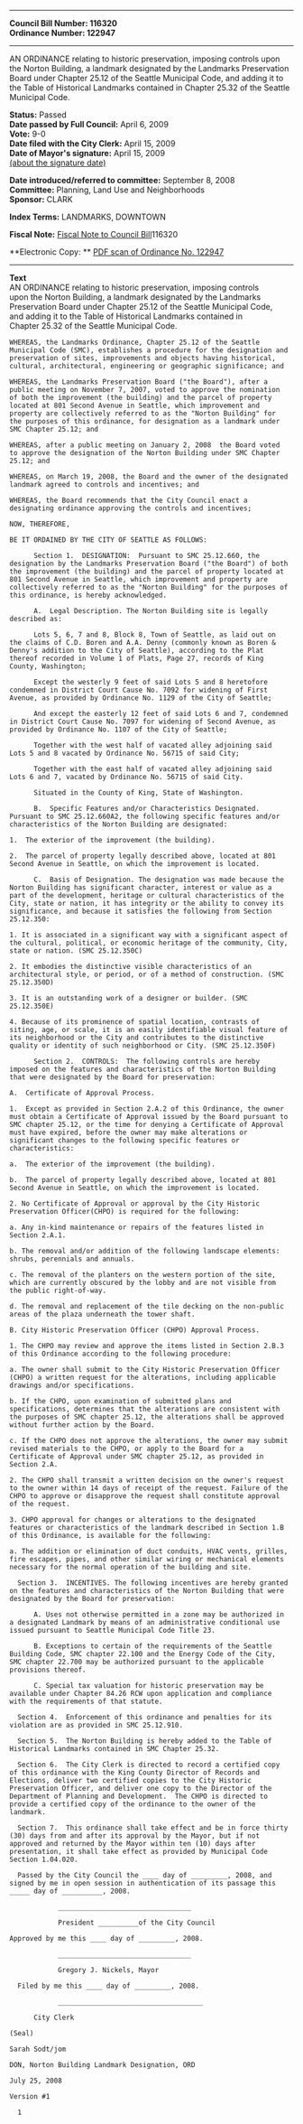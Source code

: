 * * * * *  
  
**Council Bill Number: [](#h0)[](#h2)116320**   
**Ordinance Number: 122947**  
  
* * * * *  
  
AN ORDINANCE relating to historic preservation, imposing controls upon the Norton Building, a landmark designated by the Landmarks Preservation Board under Chapter 25.12 of the Seattle Municipal Code, and adding it to the Table of Historical Landmarks contained in Chapter 25.32 of the Seattle Municipal Code.  
  
**Status:** Passed   
**Date passed by Full Council:** April 6, 2009   
**Vote:** 9-0   
**Date filed with the City Clerk:** April 15, 2009   
**Date of Mayor's signature:** April 15, 2009   
[(about the signature date)](/~public/approvaldate.htm)   
  
  
**Date introduced/referred to committee:** September 8, 2008   
**Committee:** Planning, Land Use and Neighborhoods   
**Sponsor:** CLARK   
  
**Index Terms:** LANDMARKS, DOWNTOWN  
  
**Fiscal Note:** [Fiscal Note to Council Bill](http://clerk.seattle.gov/~public/fnote/116320.htm)[](#h1)[](#h3)116320  
  
**Electronic Copy: ** [PDF scan of Ordinance No. 122947](/~archives/Ordinances/Ord_122947.pdf)  
  
* * * * *  
  
**Text**  
    AN ORDINANCE relating to historic preservation, imposing controls  
    upon the Norton Building, a landmark designated by the Landmarks  
    Preservation Board under Chapter 25.12 of the Seattle Municipal Code,  
    and adding it to the Table of Historical Landmarks contained in  
    Chapter 25.32 of the Seattle Municipal Code.  
  
    WHEREAS, the Landmarks Ordinance, Chapter 25.12 of the Seattle  
    Municipal Code (SMC), establishes a procedure for the designation and  
    preservation of sites, improvements and objects having historical,  
    cultural, architectural, engineering or geographic significance; and  
  
    WHEREAS, the Landmarks Preservation Board ("the Board"), after a  
    public meeting on November 7, 2007, voted to approve the nomination  
    of both the improvement (the building) and the parcel of property  
    located at 801 Second Avenue in Seattle, which improvement and  
    property are collectively referred to as the "Norton Building" for  
    the purposes of this ordinance, for designation as a landmark under  
    SMC Chapter 25.12; and  
  
    WHEREAS, after a public meeting on January 2, 2008  the Board voted  
    to approve the designation of the Norton Building under SMC Chapter  
    25.12; and  
  
    WHEREAS, on March 19, 2008, the Board and the owner of the designated  
    landmark agreed to controls and incentives; and  
  
    WHEREAS, the Board recommends that the City Council enact a  
    designating ordinance approving the controls and incentives;  
  
    NOW, THEREFORE,  
  
    BE IT ORDAINED BY THE CITY OF SEATTLE AS FOLLOWS:  
  
          Section 1.  DESIGNATION:  Pursuant to SMC 25.12.660, the  
    designation by the Landmarks Preservation Board ("the Board") of both  
    the improvement (the building) and the parcel of property located at  
    801 Second Avenue in Seattle, which improvement and property are  
    collectively referred to as the "Norton Building" for the purposes of  
    this ordinance, is hereby acknowledged.  
  
          A.  Legal Description. The Norton Building site is legally  
    described as:  
  
          Lots 5, 6, 7 and 8, Block 8, Town of Seattle, as laid out on  
    the claims of C.D. Boren and A.A. Denny (commonly known as Boren &  
    Denny's addition to the City of Seattle), according to the Plat  
    thereof recorded in Volume 1 of Plats, Page 27, records of King  
    County, Washington;  
  
          Except the westerly 9 feet of said Lots 5 and 8 heretofore  
    condemned in District Court Cause No. 7092 for widening of First  
    Avenue, as provided by Ordinance No. 1129 of the City of Seattle;  
  
          And except the easterly 12 feet of said Lots 6 and 7, condemned  
    in District Court Cause No. 7097 for widening of Second Avenue, as  
    provided by Ordinance No. 1107 of the City of Seattle;  
  
          Together with the west half of vacated alley adjoining said  
    Lots 5 and 8 vacated by Ordinance No. 56715 of said City;  
  
          Together with the east half of vacated alley adjoining said  
    Lots 6 and 7, vacated by Ordinance No. 56715 of said City.  
  
          Situated in the County of King, State of Washington.  
  
          B.  Specific Features and/or Characteristics Designated.  
    Pursuant to SMC 25.12.660A2, the following specific features and/or  
    characteristics of the Norton Building are designated:  
  
    1.  The exterior of the improvement (the building).  
  
    2.  The parcel of property legally described above, located at 801  
    Second Avenue in Seattle, on which the improvement is located.  
  
          C.  Basis of Designation. The designation was made because the  
    Norton Building has significant character, interest or value as a  
    part of the development, heritage or cultural characteristics of the  
    City, state or nation, it has integrity or the ability to convey its  
    significance, and because it satisfies the following from Section  
    25.12.350:  
  
    1. It is associated in a significant way with a significant aspect of  
    the cultural, political, or economic heritage of the community, City,  
    state or nation. (SMC 25.12.350C)  
  
    2. It embodies the distinctive visible characteristics of an  
    architectural style, or period, or of a method of construction. (SMC  
    25.12.350D)  
  
    3. It is an outstanding work of a designer or builder. (SMC  
    25.12.350E)  
  
    4. Because of its prominence of spatial location, contrasts of  
    siting, age, or scale, it is an easily identifiable visual feature of  
    its neighborhood or the City and contributes to the distinctive  
    quality or identity of such neighborhood or City. (SMC 25.12.350F)  
  
          Section 2.  CONTROLS:  The following controls are hereby  
    imposed on the features and characteristics of the Norton Building  
    that were designated by the Board for preservation:  
  
    A.  Certificate of Approval Process.  
  
    1.  Except as provided in Section 2.A.2 of this Ordinance, the owner  
    must obtain a Certificate of Approval issued by the Board pursuant to  
    SMC chapter 25.12, or the time for denying a Certificate of Approval  
    must have expired, before the owner may make alterations or  
    significant changes to the following specific features or  
    characteristics:  
  
    a.  The exterior of the improvement (the building).  
  
    b.  The parcel of property legally described above, located at 801  
    Second Avenue in Seattle, on which the improvement is located.  
  
    2. No Certificate of Approval or approval by the City Historic  
    Preservation Officer(CHPO) is required for the following:  
  
    a. Any in-kind maintenance or repairs of the features listed in  
    Section 2.A.1.  
  
    b. The removal and/or addition of the following landscape elements:  
    shrubs, perennials and annuals.  
  
    c. The removal of the planters on the western portion of the site,  
    which are currently obscured by the lobby and are not visible from  
    the public right-of-way.  
  
    d. The removal and replacement of the tile decking on the non-public  
    areas of the plaza underneath the tower shaft.  
  
    B. City Historic Preservation Officer (CHPO) Approval Process.  
  
    1. The CHPO may review and approve the items listed in Section 2.B.3  
    of this Ordinance according to the following procedure:  
  
    a. The owner shall submit to the City Historic Preservation Officer  
    (CHPO) a written request for the alterations, including applicable  
    drawings and/or specifications.  
  
    b. If the CHPO, upon examination of submitted plans and  
    specifications, determines that the alterations are consistent with  
    the purposes of SMC chapter 25.12, the alterations shall be approved  
    without further action by the Board.  
  
    c. If the CHPO does not approve the alterations, the owner may submit  
    revised materials to the CHPO, or apply to the Board for a  
    Certificate of Approval under SMC chapter 25.12, as provided in  
    Section 2.A.  
  
    2. The CHPO shall transmit a written decision on the owner's request  
    to the owner within 14 days of receipt of the request. Failure of the  
    CHPO to approve or disapprove the request shall constitute approval  
    of the request.  
  
    3. CHPO approval for changes or alterations to the designated  
    features or characteristics of the landmark described in Section 1.B  
    of this Ordinance, is available for the following:  
  
    a. The addition or elimination of duct conduits, HVAC vents, grilles,  
    fire escapes, pipes, and other similar wiring or mechanical elements  
    necessary for the normal operation of the building and site.  
  
      Section 3.  INCENTIVES. The following incentives are hereby granted  
    on the features and characteristics of the Norton Building that were  
    designated by the Board for preservation:  
  
          A. Uses not otherwise permitted in a zone may be authorized in  
    a designated Landmark by means of an administrative conditional use  
    issued pursuant to Seattle Municipal Code Title 23.  
  
          B. Exceptions to certain of the requirements of the Seattle  
    Building Code, SMC chapter 22.100 and the Energy Code of the City,  
    SMC chapter 22.700 may be authorized pursuant to the applicable  
    provisions thereof.  
  
          C. Special tax valuation for historic preservation may be  
    available under Chapter 84.26 RCW upon application and compliance  
    with the requirements of that statute.  
  
      Section 4.  Enforcement of this ordinance and penalties for its  
    violation are as provided in SMC 25.12.910.  
  
      Section 5.  The Norton Building is hereby added to the Table of  
    Historical Landmarks contained in SMC Chapter 25.32.  
  
      Section 6.  The City Clerk is directed to record a certified copy  
    of this ordinance with the King County Director of Records and  
    Elections, deliver two certified copies to the City Historic  
    Preservation Officer, and deliver one copy to the Director of the  
    Department of Planning and Development.  The CHPO is directed to  
    provide a certified copy of the ordinance to the owner of the  
    landmark.  
  
      Section 7.  This ordinance shall take effect and be in force thirty  
    (30) days from and after its approval by the Mayor, but if not  
    approved and returned by the Mayor within ten (10) days after  
    presentation, it shall take effect as provided by Municipal Code  
    Section 1.04.020.  
  
      Passed by the City Council the ____ day of _________, 2008, and  
    signed by me in open session in authentication of its passage this  
    _____ day of __________, 2008.  
  
                _________________________________  
  
                President __________of the City Council  
  
    Approved by me this ____ day of _________, 2008.  
  
                _________________________________  
  
                Gregory J. Nickels, Mayor  
  
      Filed by me this ____ day of _________, 2008.  
  
                ____________________________________  
  
          City Clerk  
  
    (Seal)  
  
    Sarah Sodt/jom  
  
    DON, Norton Building Landmark Designation, ORD  
  
    July 25, 2008  
  
    Version #1  
  
      1  
